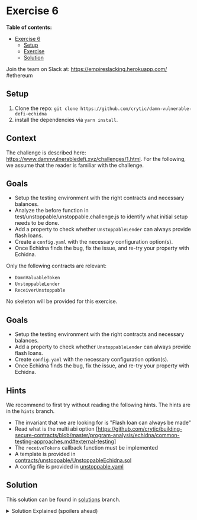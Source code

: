 # Exercise 6

**Table of contents:**

- [Exercise 6](#exercise-6)
  - [Setup](#setup)
  - [Exercise](#exercise)
  - [Solution](#solution)

Join the team on Slack at: https://empireslacking.herokuapp.com/ #ethereum

## Setup
1. Clone the repo: `git clone https://github.com/crytic/damn-vulnerable-defi-echidna`
2. install the dependencies via `yarn install`.

## Context

The challenge is described here: https://www.damnvulnerabledefi.xyz/challenges/1.html.
For the following, we assume that the reader is familiar with the challenge.

## Goals

- Setup the testing environment with the right contracts and necessary balances.
- Analyze the before function in test/unstoppable/unstoppable.challenge.js to identify what initial setup needs to be done.
- Add a property to check whether `UnstoppableLender` can always provide flash loans.
- Create a `config.yaml` with the necessary configuration option(s).
- Once Echidna finds the bug, fix the issue, and re-try your property with Echidna.

Only the following contracts are relevant:
  - `DamnValuableToken`
  - `UnstoppableLender`
  - `ReceiverUnstoppable`

No skeleton will be provided for this exercise.

## Goals

- Setup the testing environment with the right contracts and necessary balances.
- Add a property to check whether `UnstoppableLender` can always provide flash loans.
- Create `config.yaml` with the necessary configuration option(s).
- Once Echidna finds the bug, fix the issue, and re-try your property with Echidna.


## Hints

We recommend to first try without reading the following hints. The hints are in the `hints` branch.

- The invariant that we are looking for is "Flash loan can always be made"
- Read what is the multi abi option [https://github.com/crytic/building-secure-contracts/blob/master/program-analysis/echidna/common-testing-approaches.md#external-testing]
- The `receiveTokens` callback function must be implemented
- A template is provided in [contracts/unstoppable/UnstoppableEchidna.sol](https://github.com/crytic/damn-vulnerable-defi-echidna/blob/hints/contracts/unstoppable/UnstoppableEchidna.sol)
- A config file is provided in [unstoppable.yaml](https://github.com/crytic/damn-vulnerable-defi-echidna/blob/hints/unstoppable.yaml)



## Solution

This solution can be found in [solutions](https://github.com/crytic/damn-vulnerable-defi-echidna/blob/hints/contracts/unstoppable/UnstoppableEchidna.sol) branch.

[ctf]: https://www.damnvulnerabledefi.xyz/

<details>
<summary>Solution Explained (spoilers ahead)</summary>


Note: Please make sure that you have placed `solution.sol` (or `UnstoppableEchidna.sol`) in `contracts/unstoppable`. 

The goal of the unstoppable challenge is to realize that `UnstoppableLender` has two modes of tracking its balance: `poolBalance` and `damnValuableToken.balanceOf(address(this))`.

`poolBalance` is added to when someone calls `depositTokens()`.

However, a user can call `damnValuableToken.transfer()` directly and increase the `balanceOf(address(this))` without increasing `poolBalance`.

Now, the two balance trackers are out-of-sync.

When Echidna calls `pool.flashLoan(10)`, the assertion `assert(poolBalance == balanceBefore)` in `UnstoppableLender` will break and the pool can no longer provide flash loans.

See example output below from Echidna:

```bash
$ echidna-test . --contract UnstoppableEchidna --config contracts/unstoppable/config.yaml

...

echidna_testFlashLoan: failed!💥  
  Call sequence:
    transfer(0x62d69f6867a0a084c6d313943dc22023bc263691,1296000)

...
```
</details>
